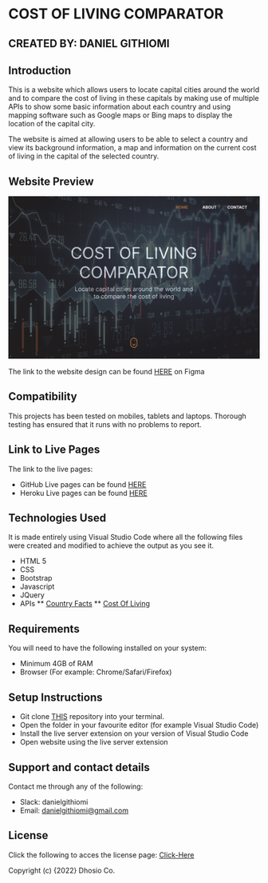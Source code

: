 # COST OF LIVING COMPARATOR

## CREATED BY: DANIEL GITHIOMI

## Introduction

This is a website which allows users to locate capital cities around the world and to compare the cost of living in these capitals by making use of multiple APIs to show some basic information about each country and using mapping software such as Google maps or Bing maps to display the location of the capital city.

The website is aimed at allowing users to be able to select a country and view its background information, a map and information on the current cost of living in the capital of the selected country.

## Website Preview

  ![SCREENSHOT](Resources/Images/Screenshot.png)

  The link to the website design can be found [HERE](https://www.figma.com/file/2tc99f6AKhVpyL1cgpMNiz/Cost-Of-Living-Comparator?node-id=6%3A81&t=QUpEC61uM9045iAp-0) on Figma

## Compatibility

This projects has been tested on mobiles, tablets and laptops. Thorough testing has ensured that it runs with no problems to report.

## Link to Live Pages

The link to the live pages:

* GitHub Live pages can be found [HERE](https://https://githiomi.github.io/Cost-Of-Living-Comparator)
* Heroku Live pages can be found [HERE](https://github.com/githiomi/Cost-Of-Living-Comparator.git)

## Technologies Used

It is made entirely using Visual Studio Code where all the following files were created and modified to achieve the output as you see it.

* HTML 5
* CSS
* Bootstrap
* Javascript
* JQuery
* APIs
** [Country Facts](https://rapidapi.com/richardarthur228/api/country-facts/)
** [Cost Of Living](https://rapidapi.com/traveltables/api/cost-of-living-and-prices/)

## Requirements

You will need to have the following installed on your system:

* Minimum 4GB of RAM
* Browser (For example: Chrome/Safari/Firefox)

## Setup Instructions

* Git clone [THIS](https://github.com/githiomi/Cost-Of-Living-Comparator.git) repository into your terminal.  
* Open the folder in your favourite editor (for example Visual Studio Code)
* Install the live server extension on your version of Visual Studio Code
* Open website using the live server extension

## Support and contact details

Contact me through any of the following:

* Slack: danielgithiomi
* Email: danielgithiomi@gmail.com

## License

Click the following to acces the license page: [Click-Here](https://githiomi.github.io/Privacy-Policy/)

Copyright (c) {2022} Dhosio Co.
